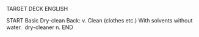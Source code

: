 TARGET DECK
ENGLISH

START
Basic
Dry-clean
Back: v. Clean (clothes etc.) With solvents without water.  dry-cleaner n.
END
